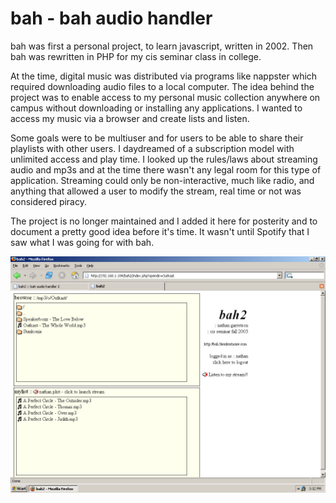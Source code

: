 # bah - bah audio handler

bah was first a personal project, to learn javascript, written in 2002. Then bah was rewritten in PHP for my cis seminar class in college.

At the time, digital music was distributed via programs like nappster which required downloading audio files to a local computer.
The idea behind the project was to enable access to my personal music collection anywhere on campus without downloading or installing any applications. I wanted to access my music via a browser and create lists and listen.

Some goals were to be multiuser and for users to be able to share their playlists with other users. I daydreamed of a subscription model with unlimited access and play time. I looked up the rules/laws about streaming audio and mp3s and at the time there wasn't any legal room for this type of application. Streaming could only be non-interactive, much like radio, and anything that allowed a user to modify the stream, real time or not was considered piracy.

The project is no longer maintained and I added it here for posterity and to document a pretty good idea before it's time. It wasn't until Spotify that I saw what I was going for with bah.

![bah](https://raw.githubusercontent.com/tmert1012/bah-audio-handler/master/screenshots/bah2%20screenshot%201%20.jpg)

 
